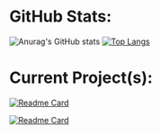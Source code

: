 # GitHub Stats:

![Anurag's GitHub stats](https://github-readme-stats.vercel.app/api?username=Cracko298&show_icons=true&theme=dark&count_private=true&show_icons=true)
[![Top Langs](https://github-readme-stats.vercel.app/api/top-langs/?username=Cracko298&layout=compact&dark)](https://github.com/anuraghazra/github-readme-stats)

# Current Project(s):

[![Readme Card](https://github-readme-stats.vercel.app/api/pin/?username=Cracko298&repo=Ice-Station-Z-Save-Editor&show_icons=true&theme=dark&count_private=true&show_icons=true)](https://github.com/Cracko298/Ice-Station-Z-Save-Editor)


[![Readme Card](https://github-readme-stats.vercel.app/api/pin/?username=Cracko298&repo=Ice-Station-Z-Save-Editing&show_icons=true&theme=dark&count_private=true&show_icons=true)](https://github.com/Cracko298/Ice-Station-Z-Save-Editing)
